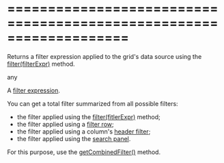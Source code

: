 <!--**
/*-------------------------------------------
    Auto-generated file. Do not modify.
-------------------------------------------

**-->
===================================================================
===================================================================

<!--shortDescription-->
Returns a filter expression applied to the grid's data source using the [filter(filterExpr)](/Documentation/ApiReference/UI_Widgets/dxDataGrid/Methods/#filterfilterExpr) method.
<!--/shortDescription-->

<!--returnType-->any<!--/returnType-->
<!--returnDescription-->
A <a href="/Documentation/17_1/Guide/Data_Layer/Data_Layer/#Reading_Data/Filtering">filter expression</a>.
<!--/returnDescription-->

<!--fullDescription-->
You can get a total filter summarized from all possible filters:

- the filter applied using the [filter(fitlerExpr)](/Documentation/ApiReference/UI_Widgets/dxDataGrid/Methods/#filterfilterExpr) method;
- the filter applied using a [filter row](/Documentation/ApiReference/UI_Widgets/dxDataGrid/Configuration/filterRow/);
- the filter applied using a column's [header filter](/Documentation/ApiReference/UI_Widgets/dxDataGrid/Configuration/headerFilter/);
- the filter applied using the [search panel](/Documentation/ApiReference/UI_Widgets/dxDataGrid/Configuration/searchPanel/).

For this purpose, use the [getCombinedFilter()](/Documentation/ApiReference/UI_Widgets/dxDataGrid/Methods/#getCombinedFilter) method.
<!--/fullDescription-->